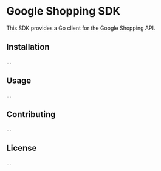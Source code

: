 # Google Shopping SDK

This SDK provides a Go client for the Google Shopping API.

## Installation

...

## Usage

...

## Contributing

...

## License

...
